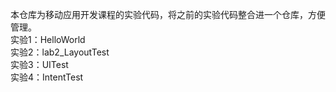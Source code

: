 本仓库为移动应用开发课程的实验代码，将之前的实验代码整合进一个仓库，方便管理。  
实验1：HelloWorld  
实验2：lab2_LayoutTest  
实验3：UITest  
实验4：IntentTest
